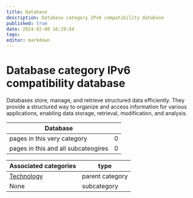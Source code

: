 ```yaml
---
title: Database
description: Database category IPv6 compatibility database
published: true
date: 2024-02-08 16:29:54 
tags:
editor: markdown
---
```


# Database category IPv6 compatibility database


Databases store, manage, and retrieve structured data efficiently. They provide a structured way to organize and access information for various applications, enabling data storage, retrieval, modification, and analysis.


| Database   |   |
| - | - |
| pages in this very category | 0 |
| pages in this and all subcateogires | 0 |

| Associated categories | type |
| - | - |
| [Technology](../Technology) | parent category |
| None | subcategory |